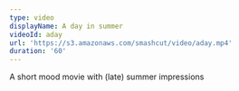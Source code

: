 ```yaml
---
type: video
displayName: A day in summer
videoId: aday
url: 'https://s3.amazonaws.com/smashcut/video/aday.mp4'
duration: '60'
---
```


A short mood movie with (late) summer impressions